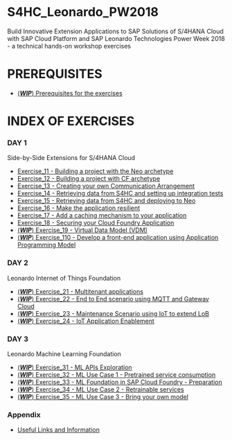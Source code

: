 # S4HC\_Leonardo\_PW2018
Build Innovative Extension Applications to SAP Solutions of S/4HANA Cloud with SAP Cloud Platform and SAP Leonardo Technologies Power Week 2018 - a technical hands-on workshop exercises


# PREREQUISITES

- [(***WIP***) Prerequisites for the exercises](Prerequisites/Prerequisites.md)

# INDEX OF EXERCISES 

### DAY 1
Side-by-Side Extensions for S/4HANA Cloud

- [Exercise\_11 - Building a project with the Neo archetype](Day1/Exercise_11/Exercise_11.md)
- [Exercise\_12 - Building a project with CF archetype](Day1/Exercise_12/Exercise_12.md)
- [Exercise\_13 - Creating your own Communication Arrangement](Day1/Exercise_13/Exercise_13.md)
- [Exercise\_14 - Retrieving data from S4HC and setting up integration tests](Day1/Exercise_14/Exercise_14.md)
- [Exercise\_15 - Retrieving data from S4HC and deploying to Neo](Day1/Exercise_15/Exercise_15.md)
- [Exercise\_16 - Make the application resilient](Day1/Exercise_16/Exercise_16.md)
- [Exercise\_17 - Add a caching mechanism to your application](Day1/Exercise_17/Exercise_17.md)
- [Exercise\_18 - Securing your Cloud Foundry Application](Day1/Exercise_18/Exercise_18.md)
- [(***WIP***) Exercise\_19 - Virtual Data Model (VDM)](Day1/Exercise_19/Exercise_19.md)
- [(***WIP***) Exercise\_110 - Develop a front-end application using Application Programming Model](Day1/Exercise_110/Exercise_110.md)


### DAY 2
Leonardo Internet of Things Foundation

- [(***WIP***) Exercise\_21 - Multitenant applications](Day2/Exercise_21/Exercise_21.md)
- [(***WIP***) Exercise\_22 - End to End scenario using MQTT and Gateway Cloud](Exercise_22/Exercise_22.md)
- [(***WIP***) Exercise\_23 - Maintenance Scenario using IoT to extend LoB](Exercise_23/Exercise_23.md)
- [(***WIP***) Exercise\_24 - IoT Application Enablement](Exercise_24/Exercise_24.md)

### DAY 3
Leonardo Machine Learning Foundation

- [(***WIP***) Exercise\_31 - ML APIs Exploration](Day3/Exercise_31/Exercise_31.md)
- [(***WIP***) Exercise\_32 - ML Use Case 1 - Pretrained service consumption](Day3/Exercise_32/Exercise_32.md)
- [(***WIP***) Exercise\_33 - ML Foundation in SAP Cloud Foundry - Preparation](Day3/Exercise_33/Exercise_33.md)
- [(***WIP***) Exercise\_34 - ML Use Case 2 - Retrainable services](Day3/Exercise_34/Exercise_34.md)
- [(***WIP***) Exercise\_35 - ML Use Case 3 - Bring your own model](Day3/Exercise_35/Exercise_35.md)

### Appendix
- [Useful Links and Information](Appendix/useful_info.md)